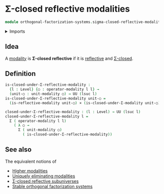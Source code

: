 # Σ-closed reflective modalities

```agda
module orthogonal-factorization-systems.sigma-closed-reflective-modalities where
```

<details><summary>Imports</summary>

```agda
open import foundation.dependent-pair-types
open import foundation.functions
open import foundation.cartesian-product-types
open import foundation.propositions
open import foundation.universe-levels
open import foundation.sigma-closed-subuniverses

open import orthogonal-factorization-systems.modal-operators
open import orthogonal-factorization-systems.reflective-modalities
open import orthogonal-factorization-systems.reflective-subuniverses
open import orthogonal-factorization-systems.sigma-closed-modalities
open import orthogonal-factorization-systems.reflective-modalities
```

</details>

## Idea

A [modality](orthogonal-factorization-systems.modal-operators.md) is **Σ-closed
reflective** if it is
[reflective](orthogonal-factorization-systems.reflective-modalities) and
[Σ-closed](orthogonal-factorization-systems.sigma-closed-modalities).

## Definition

```agda
is-closed-under-Σ-reflective-modality :
  {l : Level} {○ : operator-modality l l} →
  (unit-○ : unit-modality ○) → UU (lsuc l)
is-closed-under-Σ-reflective-modality unit-○ =
  (is-reflective-modality unit-○) × (is-closed-under-Σ-modality unit-○)

closed-under-Σ-reflective-modality : (l : Level) → UU (lsuc l)
closed-under-Σ-reflective-modality l =
  Σ ( operator-modality l l)
    ( λ ○ →
      Σ ( unit-modality ○)
        ( is-closed-under-Σ-reflective-modality))
```

## See also

The equivalent notions of

- [Higher modalities](orthogonal-factorization-systems.higher-modalities.md)
- [Uniquely eliminating modalities](orthogonal-factorization-systems.uniquely-eliminating-modalities.md)
- [Σ-closed reflective subuniverses](orthogonal-factorization-systems.sigma-closed-reflective-subuniverses.md)
- [Stable orthogonal factorization systems](orthogonal-factorization-systems.stable-orthogonal-factorization-systems.md)

